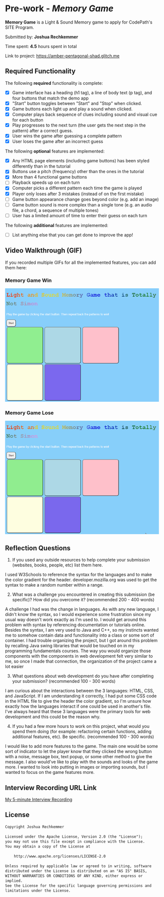 # Pre-work - *Memory Game*

**Memory Game** is a Light & Sound Memory game to apply for CodePath's SITE Program. 

Submitted by: **Joshua Rechkemmer**

Time spent: **4.5** hours spent in total

Link to project: https://amber-pentagonal-shad.glitch.me

## Required Functionality

The following **required** functionality is complete:

* [x] Game interface has a heading (h1 tag), a line of body text (p tag), and four buttons that match the demo app
* [x] "Start" button toggles between "Start" and "Stop" when clicked. 
* [x] Game buttons each light up and play a sound when clicked. 
* [x] Computer plays back sequence of clues including sound and visual cue for each button
* [x] Play progresses to the next turn (the user gets the next step in the pattern) after a correct guess. 
* [x] User wins the game after guessing a complete pattern
* [x] User loses the game after an incorrect guess

The following **optional** features are implemented:

* [x] Any HTML page elements (including game buttons) has been styled differently than in the tutorial
* [x] Buttons use a pitch (frequency) other than the ones in the tutorial
* [x] More than 4 functional game buttons
* [ ] Playback speeds up on each turn
* [x] Computer picks a different pattern each time the game is played
* [x] Player only loses after 3 mistakes (instead of on the first mistake)
* [ ] Game button appearance change goes beyond color (e.g. add an image)
* [ ] Game button sound is more complex than a single tone (e.g. an audio file, a chord, a sequence of multiple tones)
* [ ] User has a limited amount of time to enter their guess on each turn

The following **additional** features are implemented:

- [ ] List anything else that you can get done to improve the app!

## Video Walkthrough (GIF)

If you recorded multiple GIFs for all the implemented features, you can add them here:
### Memory Game Win
<img src="MemoryGameWin.gif" alt="Memory Game Win">

### Memory Game Lose
<img src="MemoryGameLose.gif" alt="Memory Game Lose">

## Reflection Questions
1. If you used any outside resources to help complete your submission (websites, books, people, etc) list them here. 

I used W3Schools to reference the syntax for the languages and to make the color gradient for the header. developer.mozilla.org was used to get the syntax to make a random number within a range.

2. What was a challenge you encountered in creating this submission (be specific)? How did you overcome it? (recommended 200 - 400 words) 

A challenge I had was the change in languages. As with any new language, I didn't know the syntax, so I would experience some frustration since my usual way doesn't work exactly as I'm used to. I would get around this problem with syntax by referencing documentation or tutorials online. Besides the syntax, I am very used to Java and C++, so my instincts wanted me to somehow contain data and functionality into a class or some sort of container. I had trouble organizing the project, but I got around this problem by recalling Java swing libraries that would be touched on in my programming fundamentals courses. The way you would organize those components with the components in web development felt very similar to me, so once I made that connection, the organization of the project came a lot easier

3. What questions about web development do you have after completing your submission? (recommended 100 - 300 words) 

I am curious about the interactions between the 3 languages: HTML, CSS, and JavaScript. If I am understanding it correctly, I had put some CSS code in the HTML file to give the header the color gradient, so I'm unsure how exactly how the languages interact if one could be used in another's file. I've always heard that these 3 languages were the primary tools for web development and this could be the reason why.

4. If you had a few more hours to work on this project, what would you spend them doing (for example: refactoring certain functions, adding additional features, etc). Be specific. (recommended 100 - 300 words) 

I would like to add more features to the game. The main one would be some sort of indicator to let the player know that they clicked the wrong button with a noise, message box, text popup, or some other method to give the message. I also would've like to play with the sounds and looks of the game more. I wanted to look into putting in images or importing sounds, but I wanted to focus on the game features more.



## Interview Recording URL Link

[My 5-minute Interview Recording](https://www.dropbox.com/s/agn3eqvxxx5qcpg/FTL_Interview.mp4?dl=0)


## License

    Copyright Joshua Rechkemmer

    Licensed under the Apache License, Version 2.0 (the "License");
    you may not use this file except in compliance with the License.
    You may obtain a copy of the License at

        http://www.apache.org/licenses/LICENSE-2.0

    Unless required by applicable law or agreed to in writing, software
    distributed under the License is distributed on an "AS IS" BASIS,
    WITHOUT WARRANTIES OR CONDITIONS OF ANY KIND, either express or implied.
    See the License for the specific language governing permissions and
    limitations under the License.

